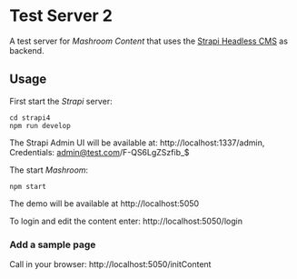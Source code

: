 
# Test Server 2

A test server for _Mashroom Content_ that uses the [Strapi Headless CMS](https://strapi.io/) as backend.

## Usage

First start the _Strapi_ server:

    cd strapi4
    npm run develop

The Strapi Admin UI will be available at: http://localhost:1337/admin, Credentials: admin@test.com/F-QS6LgZSzfib_$

The start _Mashroom_:

    npm start

The demo will be available at http://localhost:5050

To login and edit the content enter: http://localhost:5050/login

### Add a sample page

Call in your browser: http://localhost:5050/initContent
